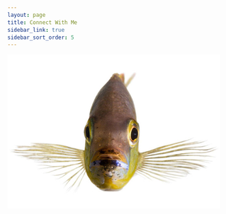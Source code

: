 ```yaml
---
layout: page
title: Connect With Me
sidebar_link: true
sidebar_sort_order: 5
---
```



<html>
<body>
  
<a href="http://www.kmaruska.biology.lsu.edu/">
  <img src="Aburtoni_natgeolarge.jpg" style="boarder:0"/>
</a>
  
  
</body>
</html>

